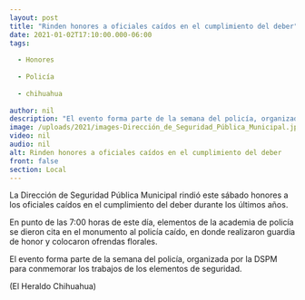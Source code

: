 ```yaml
---
layout: post
title: "Rinden honores a oficiales caídos en el cumplimiento del deber"
date: 2021-01-02T17:10:00.000-06:00
tags:
  
  - Honores
  
  - Policía
  
  - chihuahua
  
author: nil
description: "El evento forma parte de la semana del policía, organizada por la DSPM para conmemorar el trabajo de los elementos"
image: /uploads/2021/images-Dirección_de_Seguridad_Pública_Municipal.jpg
video: nil
audio: nil
alt: Rinden honores a oficiales caídos en el cumplimiento del deber
front: false
section: Local
---
```


La Dirección de Seguridad Pública Municipal rindió este sábado honores a los oficiales caídos en el cumplimiento del deber durante los últimos años.

En punto de las 7:00 horas de este día, elementos de la academia de policía se dieron cita en el monumento al policía caído, en donde realizaron guardia de honor y colocaron ofrendas florales.

El evento forma parte de la semana del policía, organizada por la DSPM para conmemorar los trabajos de los elementos de seguridad.

(El Heraldo Chihuahua)